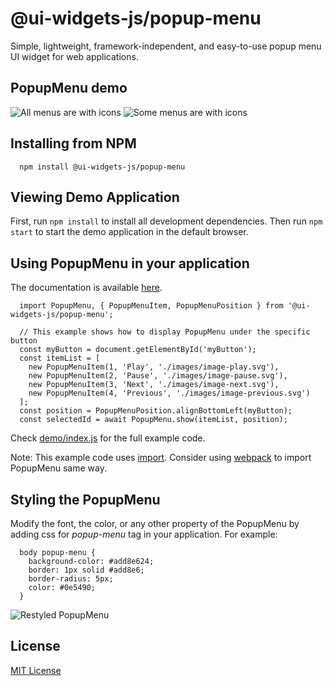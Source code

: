 # @ui-widgets-js/popup-menu

Simple, lightweight, framework-independent, and easy-to-use popup menu UI widget for web applications.

## PopupMenu demo

![All menus are with icons](https://raw.githubusercontent.com/web-components-js/popup-menu/HEAD/screenshot1.png "All menus are with icons") ![Some menus are with icons](https://raw.githubusercontent.com/web-components-js/popup-menu/HEAD/screenshot2.png "Some menus are with icons")

## Installing from NPM

```
  npm install @ui-widgets-js/popup-menu
```

## Viewing Demo Application

First, run `npm install` to install all development dependencies. Then run `npm start` to start the demo application in the default browser.


## Using PopupMenu in your application

The documentation is available [here](https://ui-widgets-js.github.io/popup-menu/PopupMenu.html).

```
  import PopupMenu, { PopupMenuItem, PopupMenuPosition } from '@ui-widgets-js/popup-menu';

  // This example shows how to display PopupMenu under the specific button
  const myButton = document.getElementById('myButton');
  const itemList = [
    new PopupMenuItem(1, 'Play', './images/image-play.svg'),
    new PopupMenuItem(2, 'Pause', './images/image-pause.svg'),
    new PopupMenuItem(3, 'Next', './images/image-next.svg'),
    new PopupMenuItem(4, 'Previous', './images/image-previous.svg')
  ];
  const position = PopupMenuPosition.alignBottomLeft(myButton);
  const selectedId = await PopupMenu.show(itemList, position);
```
Check [demo/index.js](https://github.com/ui-widgets-js/popup-menu/blob/master/demo/index.js) for the full example code.

Note: This example code uses [import](https://developer.mozilla.org/en-US/docs/Web/JavaScript/Reference/Statements/import). Consider using [webpack](https://www.npmjs.com/package/webpack) to import PopupMenu same way.


## Styling the PopupMenu

Modify the font, the color, or any other property of the PopupMenu by adding css for _popup-menu_ tag in your application. For example:
```
  body popup-menu {
    background-color: #add8e624;
    border: 1px solid #add8e6;
    border-radius: 5px;
    color: #0e5490;
  }
```

![Restyled PopupMenu](https://raw.githubusercontent.com/web-components-js/popup-menu/HEAD/screenshot3.png "Restyled PopupMenu")

## License

<a href="https://github.com/ui-widgets-js/popup-menu/blob/master/LICENSE">MIT License</a>